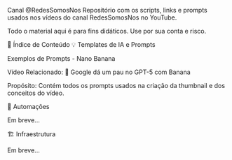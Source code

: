 Canal @RedesSomosNos
Repositório com os scripts, links e prompts usados nos vídeos do canal RedesSomosNos no YouTube.

Todo o material aqui é para fins didáticos. Use por sua conta e risco.

📜 Índice de Conteúdo
💡 Templates de IA e Prompts

Exemplos de Prompts - Nano Banana

Vídeo Relacionado: 🍌 Google dá um pau no GPT-5 com Banana

Propósito: Contém todos os prompts usados na criação da thumbnail e dos conceitos do vídeo.

🤖 Automações

Em breve...

🏗️ Infraestrutura

Em breve...
